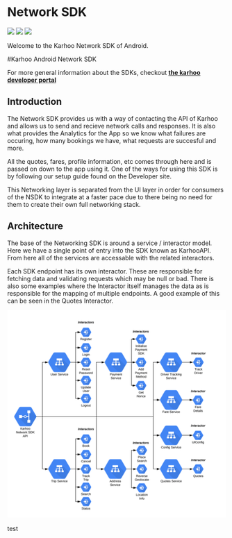 # Network SDK

![](https://github.com/karhoo/karhoo-android-sdk/workflows/Master%20Branch%20CI/badge.svg) 
![](https://github.com/karhoo/karhoo-android-sdk/workflows/Develop%20Branch%20CI/badge.svg)
[![](https://jitpack.io/v/karhoo/karhoo-android-sdk.svg)](https://jitpack.io/#karhoo/karhoo-android-sdk)

Welcome to the Karhoo Network SDK of Android.

#Karhoo Android Network SDK

For more general information about the SDKs, checkout [**the karhoo developer portal**](https://developer.karhoo.com/docs/introduction-to-network-sdk)

## Introduction

The Network SDK provides us with a way of contacting the API of Karhoo and allows us to send and recieve network calls and responses. It is also what provides the Analytics for the App so we know what failures are occuring, how many bookings we have, what requests are succesful and more.

All the quotes, fares, profile information, etc comes through here and is passed on down to the app using it. One of the ways for using this SDK is by following our setup guide found on the Developer site.

This Networking layer is separated from the UI layer in order for consumers of the NSDK to integrate at a faster pace due to there being no need for them to create their own full networking stack.

## Architecture

The base of the Networking SDK is around a service / interactor model. Here we have a single point of entry into the SDK known as KarhooAPI. From here all of the services are accessable with the related interactors. 

Each SDK endpoint has its own interactor. These are responsible for fetching data and validating requests which may be null or bad. There is also some examples where the Interactor itself manages the data as is responsible for the mapping of multiple endpoints. A good example of this can be seen in the Quotes Interactor.

![Network SDK](docs/assets/network_sdk.png)

test
